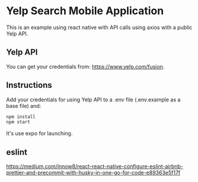 # Yelp Search Mobile Application

This is an example using react native with API calls using axios with a public Yelp API.

## Yelp API

You can get your credentials from: <https://www.yelp.com/fusion>.

## Instructions

Add your credentials for using Yelp API to a .env file (.env.example as a base file) and:

```bash
npm install
npm start
```

It's use expo for launching.

## eslint

<https://medium.com/innow8/react-react-native-configure-eslint-airbnb-prettier-and-precommit-with-husky-in-one-go-for-code-e89363e5f17f>
